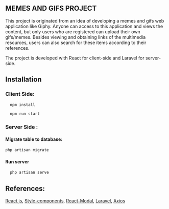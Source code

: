 ## MEMES AND GIFS PROJECT

This project is originated from an idea of developing a memes and gifs web application like Giphy. Anyone can access to this application and views the content, but only users who are registered can upload their own gifs/memes. Besides viewing and obtaining links of the multimedia resources, users can also search for these items according to their references.

The project is developed with React for client-side and Laravel for server-side.

## Installation

### Client Side:

```bash
  npm install
```

```bash
  npm run start
```

### Server Side :

#### Migrate table to database:

```bash
php artisan migrate
```

#### Run server

```bash
  php artisan serve
```

## References:

[React.js](https://reactjs.org/),
[Style-components](https://styled-components.com/),
[React-Modal](https://www.npmjs.com/package/react-modal),
[Laravel](https://laravel.com/),
[Axios](https://www.axios.com/)
